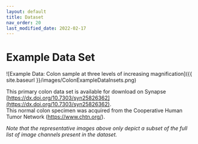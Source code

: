 ```yaml
---
layout: default
title: Dataset
nav_order: 20
last_modified_date: 2022-02-17
---
```


# Example Data Set

![Example Data: Colon sample at three levels of increasing magnification]({{ site.baseurl }}/images/ColonExampleDataInsets.png)


This primary colon data set is available for download on Synapse [https://dx.doi.org/10.7303/syn25826362](https://dx.doi.org/10.7303/syn25826362).  
This normal colon specimen was acquired from the Cooperative Human Tumor Network (https://www.chtn.org/). 

*Note that the representative images above only depict a subset of the full list of image channels present in the dataset.*
